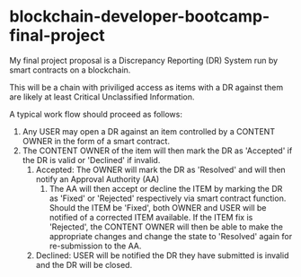 # blockchain-developer-bootcamp-final-project
My final project proposal is a Discrepancy Reporting (DR) System run by smart contracts on a blockchain.

This will be a chain with priviliged access as items with a DR against them are likely at least Critical Unclassified Information.

A typical work flow should proceed as follows:
1) Any USER may open a DR against an item controlled by a CONTENT OWNER in the form of a smart contract.
2) The CONTENT OWNER of the item will then mark the DR as 'Accepted' if the DR is valid or 'Declined' if invalid.
   1) Accepted: The OWNER will mark the DR as 'Resolved' and will then notify an Approval Authority (AA)
      1) The AA will then accept or decline the ITEM by marking the DR as 'Fixed' or 'Rejected' respectively via smart contract function. Should the ITEM be 'Fixed', both OWNER and USER will be notified of a corrected ITEM available. If the ITEM fix is 'Rejected', the CONTENT OWNER will then be able to make the appropriate changes and change the state to 'Resolved' again for re-submission to the AA.
   2) Declined: USER will be notified the DR they have submitted is invalid and the DR will be closed.